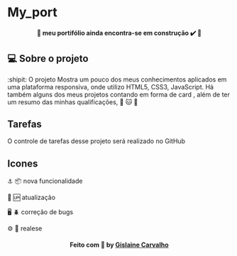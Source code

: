 # My_port
<h4 align="center"> 
	🚧  meu portifólio ainda encontra-se em construção ✔️ 🚧
</h4>

## 💻 Sobre o projeto

:shipit: O projeto Mostra um pouco dos meus conhecimentos aplicados em uma plataforma responsiva, onde utilizo HTML5, CSS3, JavaScript. Há também alguns dos meus projetos contando em forma de card , além de ter um resumo das minhas qualificações,  :dog: :cat: :rabbit: 
## Tarefas 

O controle de tarefas desse projeto será realizado no GitHub

## Icones
:anchor: :package: nova funcionalidade

:rocket: :up: atualização

:desktop_computer: :beetle: correção de bugs

:gear: :checkered_flag: realese

<h4 align="center">
   Feito com 💜 by  <a href="https://www.linkedin.com/in/gislaine-carvalho-040ab61a4/"target="_blank"> Gislaine Carvalho</a>
</h4>
